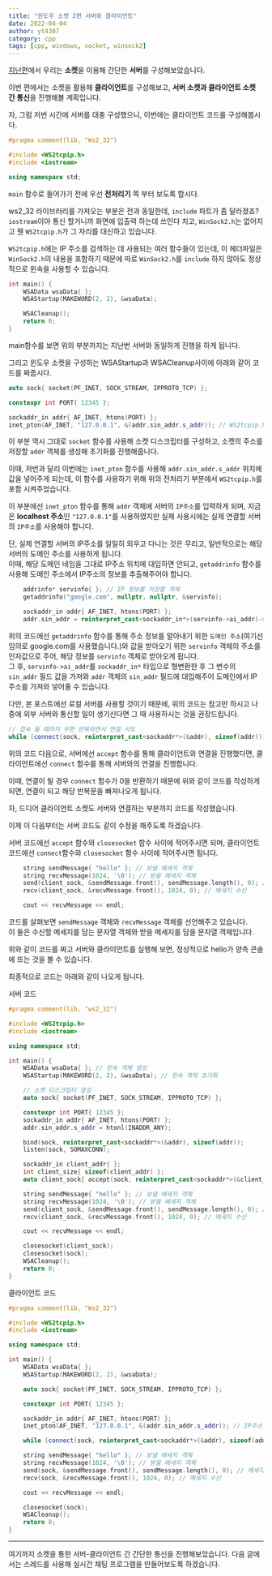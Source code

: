 ```yaml
---
title: "윈도우 소켓 2편 서버와 클라이언트"
date: 2022-04-04
author: yt4307
category: cpp
tags: [cpp, windows, socket, winsock2]
---
```


[지난편](https://int-i.github.io/cpp/2022-03-24/socket/)에서 우리는 **소켓**을 이용해 간단한 **서버**를 구성해보았습니다.

이번 편에서는 소켓을 활용해 **클라이언트**를 구성해보고, **서버 소켓과 클라이언트 소켓 간 통신**을 진행해볼 계획입니다.

자, 그럼 저번 시간에 서버를 대충 구성했으니, 이번에는 클라이언트 코드를 구성해봅시다.

```cpp
#pragma comment(lib, "Ws2_32")

#include <WS2tcpip.h>
#include <iostream>

using namespace std;
```
`main` 함수로 들어가기 전에 우선 **전처리기** 쪽 부터 보도록 합시다.

ws2_32 라이브러리를 가져오는 부분은 전과 동일한데, `include` 파트가 좀 달라졌죠?  
`iostream`이야 통신 할거니까 화면에 입출력 하는데 쓰인다 치고, `WinSock2.h`는 없어지고 웬 `WS2tcpip.h`가 그 자리를 대신하고 있습니다.

`WS2tcpip.h`에는 IP 주소를 검색하는 데 사용되는 여러 함수들이 있는데, 이 헤더파일은 `WinSock2.h`의 내용을 포함하기 때문에 따로 `WinSock2.h`를 `include` 하지 않아도 정상적으로 윈속을 사용할 수 있습니다.

```cpp
int main() {
	WSAData wsaData{ };
	WSAStartup(MAKEWORD(2, 2), &wsaData);

	WSACleanup();
	return 0;
}
```
main함수를 보면 위의 부분까지는 지난번 서버와 동일하게 진행을 하게 됩니다.

그리고 윈도우 소켓을 구성하는 WSAStartup과 WSACleanup사이에 아래와 같이 코드를 짜줍시다.

```cpp
auto sock{ socket(PF_INET, SOCK_STREAM, IPPROTO_TCP) };

constexpr int PORT{ 12345 };

sockaddr_in addr{ AF_INET, htons(PORT) };
inet_pton(AF_INET, "127.0.0.1", &(addr.sin_addr.s_addr)); // WS2tcpip.h에 있음
```
이 부분 역시 그대로 `socket` 함수를 사용해 소켓 디스크립터를 구성하고, 소켓의 주소를 저장할 `addr` 객체를 생성해 초기화를 진행해줍니다.

이때, 저번과 달리 이번에는 `inet_pton` 함수를 사용해 `addr.sin_addr.s_addr` 위치에 값을 넣어주게 되는데, 이 함수를 사용하기 위해 위의 전처리기 부분에서 `WS2tcpip.h`를 포함 시켜주었습니다.

이 부분에선 `inet_pton` 함수를 통해 `addr` 객체에 서버의 `IP주소`를 입력하게 되며, 지금은 **localhost 주소**인 `"127.0.0.1"`를 사용하였지만 실제 사용시에는 실제 연결할 서버의 `IP주소`를 사용해야 합니다.

단, 실제 연결할 서버의 IP주소를 일일히 외우고 다니는 것은 무리고, 일반적으로는 해당 서버의 도메인 주소를 사용하게 됩니다.  
이때, 해당 도메인 네임을 그대로 IP주소 위치에 대입하면 안되고, `getaddrinfo` 함수를 사용해 도메인 주소에서 IP주소의 정보를 추출해주어야 합니다.

```cpp
	addrinfo* servinfo{ }; // IP 정보를 저장할 객체
	getaddrinfo("google.com", nullptr, nullptr, &servinfo);

	sockaddr_in addr{ AF_INET, htons(PORT) };
	addr.sin_addr = reinterpret_cast<sockaddr_in*>(servinfo->ai_addr)->sin_addr;
```
위의 코드에선 `getaddrinfo` 함수를 통해 주소 정보를 알아내기 위한 `도메인 주소`(여기선 임의로 google.com를 사용했습니다.)와 값을 받아오기 위한 `servinfo` 객체의 주소를 인자값으로 주어, 해당 정보를 `servinfo` 객체로 받아오게 됩니다.  
그 후, `servinfo->ai_addr`를 `sockaddr_in*` 타입으로 형변환한 후 그 변수의 `sin_addr` 필드 값을 가져와 `addr` 객체의 `sin_addr` 필드에 대입해주어 도메인에서 IP주소를 가져와 넣어줄 수 있습니다.

다만, 본 포스트에선 로컬 서버를 사용할 것이기 때문에, 위의 코드는 참고만 하시고 나중에 외부 서버와 통신할 일이 생기신다면 그 때 사용하시는 것을 권장드립니다.

```cpp
// 접속 될 때까지 무한 반복하면서 연결 시도
while (connect(sock, reinterpret_cast<sockaddr*>(&addr), sizeof(addr)));
```
위의 코드 다음으로, 서버에선 `accept` 함수를 통해 클라이언트와 연결을 진행했다면, 클라이언트에선 `connect` 함수를 통해 서버와의 연결을 진행합니다.

이때, 연결이 될 경우 `connect` 함수가 0을 반환하기 때문에 위와 같이 코드를 작성하게 되면, 연결이 되고 해당 반복문을 빠져나오게 됩니다.

자, 드디어 클라이언트 소켓도 서버와 연결하는 부분까지 코드를 작성했습니다.

이제 이 다음부터는 서버 코드도 같이 수정을 해주도록 하겠습니다.

서버 코드에선 `accept` 함수와 `closesocket` 함수 사이에 적어주시면 되며, 클라이언트 코드에선 `connect`함수와 `closesocket` 함수 사이에 적어주시면 됩니다.
```cpp
	string sendMessage{ "hello" }; // 보낼 메세지 객체
	string recvMessage(1024, '\0'); // 받을 메세지 객체
	send(client_sock, &sendMessage.front(), sendMessage.length(), 0); // 메세지 송신
	recv(client_sock, &recvMessage.front(), 1024, 0); // 메세지 수신

	cout << recvMessage << endl;
```
코드를 살펴보면 `sendMessage` 객체와 `recvMessage` 객체를 선언해주고 있습니다.  
이 둘은 수신할 메세지를 담는 문자열 객체와 받을 메세지를 담을 문자열 객체입니다.

위와 같이 코드를 짜고 서버와 클라이언트를 실행해 보면, 정상적으로 hello가 양측 콘솔에 뜨는 것을 볼 수 있습니다.

최종적으로 코드는 아래와 같이 나오게 됩니다.

서버 코드
```cpp
#pragma comment(lib, "ws2_32")

#include <WS2tcpip.h>
#include <iostream>

using namespace std;

int main() {
	WSAData wsaData{ }; // 윈속 객체 생성
	WSAStartup(MAKEWORD(2, 2), &wsaData); // 윈속 객체 초기화

	// 소켓 디스크립터 생성
	auto sock{ socket(PF_INET, SOCK_STREAM, IPPROTO_TCP) };

	constexpr int PORT{ 12345 };
	sockaddr_in addr{ AF_INET, htons(PORT) };
	addr.sin_addr.s_addr = htonl(INADDR_ANY);

	bind(sock, reinterpret_cast<sockaddr*>(&addr), sizeof(addr));
	listen(sock, SOMAXCONN);

	sockaddr_in client_addr{ };
	int client_size{ sizeof(client_addr) };
	auto client_sock{ accept(sock, reinterpret_cast<sockaddr*>(&client_addr), &client_size) };

	string sendMessage{ "hello" }; // 보낼 메세지 객체
	string recvMessage(1024, '\0'); // 받을 메세지 객체
	send(client_sock, &sendMessage.front(), sendMessage.length(), 0); // 메세지 송신
	recv(client_sock, &recvMessage.front(), 1024, 0); // 메세지 수신

	cout << recvMessage << endl;

	closesocket(client_sock);
	closesocket(sock);
	WSACleanup();
	return 0;
}
```

클라이언트 코드
```cpp
#pragma comment(lib, "Ws2_32")

#include <WS2tcpip.h>
#include <iostream>

using namespace std;

int main() {
	WSAData wsaData{ };
	WSAStartup(MAKEWORD(2, 2), &wsaData);

	auto sock{ socket(PF_INET, SOCK_STREAM, IPPROTO_TCP) };

	constexpr int PORT{ 12345 };

	sockaddr_in addr{ AF_INET, htons(PORT) };
	inet_pton(AF_INET, "127.0.0.1", &(addr.sin_addr.s_addr)); // IP주소

	while (connect(sock, reinterpret_cast<sockaddr*>(&addr), sizeof(addr)));

	string sendMessage{ "hello" }; // 보낼 메세지 객체
	string recvMessage(1024, '\0'); // 받을 메세지 객체
	send(sock, &sendMessage.front(), sendMessage.length(), 0); // 메세지 송신
	recv(sock, &recvMessage.front(), 1024, 0); // 메세지 수신

	cout << recvMessage << endl;

	closesocket(sock);
	WSACleanup();
	return 0;
}

```

---

여기까지 소켓을 통한 서버-클라이언트 간 간단한 통신을 진행해보았습니다.
다음 글에서는 스레드를 사용해 실시간 채팅 프로그램을 만들어보도록 하겠습니다.